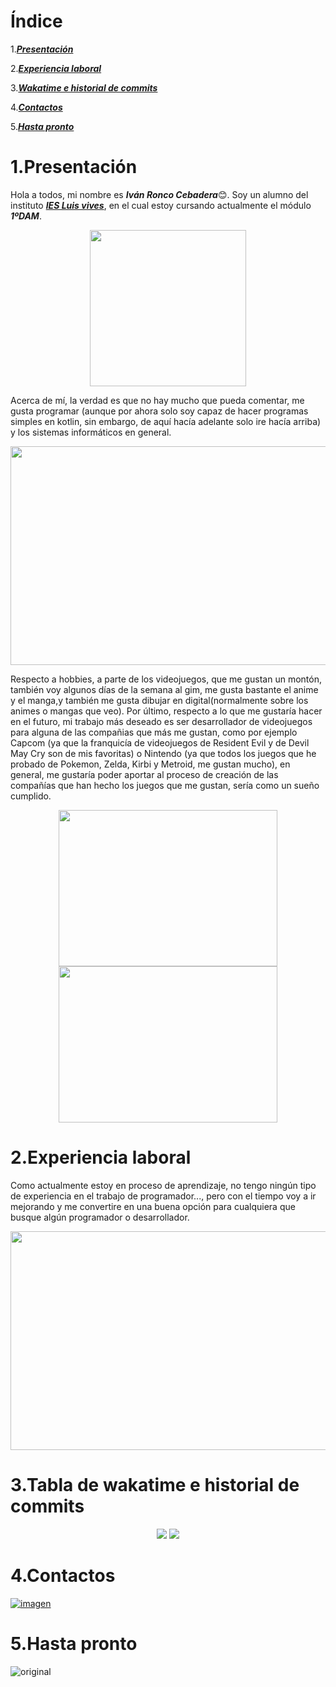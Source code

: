 # Índice
1.[***Presentación***](#Presentación)

2.[***Experiencia laboral***](#ExperienciaLaboral)

3.[***Wakatime e historial de commits***](#TablaDeWakatimeEHistorialDeCommits)

4.[***Contactos***](#Contactos)

5.[***Hasta pronto***](#Hastapronto)
# 1.Presentación
Hola a todos, mi nombre es ***Iván Ronco Cebadera***😊. Soy un alumno del instituto [***IES Luis vives***](https://www.iesluisvives.es), en el cual estoy cursando actualmente el módulo ***1ºDAM***. 
<p align="center">
    <img src="https://user-images.githubusercontent.com/113459253/196044366-469367f3-e3e8-47e7-8003-681b254a5e30.png" width="250" height="250">
</p>

Acerca de mí, la verdad es que no hay mucho que pueda comentar, me gusta programar (aunque por ahora solo soy capaz de hacer programas simples en kotlin, sin embargo, de aquí hacía adelante solo ire hacía arriba) y los sistemas informáticos en general. 


<p align="center">
    <img src="https://www.elsevier.com/__data/assets/image/0016/741121/Dia-Internacional-Sol1.jpg" width="600px" height="350px">
</p>

Respecto a hobbies, a parte de los videojuegos, que me gustan un montón, también voy algunos días de la semana al gim, me gusta bastante el anime y el manga,y también  me gusta dibujar en digital(normalmente sobre los animes o mangas que veo). Por último, respecto a lo que me gustaría hacer en el futuro, mi trabajo más deseado es ser desarrollador de videojuegos para alguna de las compañias que más me gustan, como por ejemplo Capcom (ya que la franquicía de videojuegos de Resident Evil y de Devil May Cry son de mis favoritas) o Nintendo (ya que todos los juegos que he probado de Pokemon, Zelda, Kirbi y Metroid, me gustan mucho), en general, me gustaría poder aportar al proceso de creación de las compañías que han hecho los juegos que me gustan, sería como un sueño cumplido.

<p align="center">
    <img src="https://user-images.githubusercontent.com/113459253/196044303-b54fc27a-bee9-4283-ad29-19951723700f.gif" width="350px" height="250px">
    <img src="https://user-images.githubusercontent.com/113459253/196044319-59811555-d281-4563-a61a-2c38d0ca4437.gif" width="350px" height="250px">
</p>

# 2.Experiencia laboral
Como actualmente estoy en proceso de aprendizaje, no tengo ningún tipo de experiencia en el trabajo de programador..., pero con el tiempo voy a ir mejorando y me convertire en una buena opción para cualquiera que busque algún programador o desarrollador. 

<p align="center">
    <img src="https://user-images.githubusercontent.com/113459253/196044443-27a6a819-cc43-433f-8df7-5bb4188414a3.png" width="600px" height="350px">
</p>


# 3.Tabla de wakatime e historial de commits
<center>
    <img src="https://wakatime.com/share/@f11c8048-330a-4e54-8654-1896e71ac8c8/654f2d04-099b-4bc8-93d6-7289555c62f2.svg">
    <img src="https://wakatime.com/share/@f11c8048-330a-4e54-8654-1896e71ac8c8/4adeab22-7786-42e9-a4e9-31fd707cbfcb.svg">
</center>

# 4.Contactos
 
[![imagen](https://encrypted-tbn0.gstatic.com/images?q=tbn:ANd9GcTT0isBhh4GH3aDi2vho5wZRPljuOtASGoHo_ibBh96Ojn75eXxZf1SbgFLXvpTKMPstVo&usqp=CAU)](https://www.linkedin.com/in/iván-ronco-cebadera-1590bb250/)

# 5.Hasta pronto
![original](https://user-images.githubusercontent.com/113459253/196044388-6ca6f93d-1067-4f48-8c4c-c0233dac56f5.gif)

